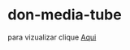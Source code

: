 # don-media-tube

para vizualizar 
clique <a href="https://doncarderms.github.io/don-media-tube/">Aqui</a> 
